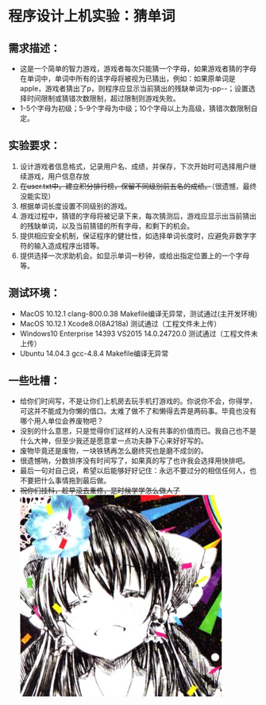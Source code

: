 # 程序设计上机实验：猜单词
## 需求描述：
* 这是一个简单的智力游戏，游戏者每次只能猜一个字母，如果游戏者猜的字母在单词中，单词中所有的该字母将被视为已猜出，例如：如果原单词是apple，游戏者猜出了p，则程序应显示当前猜出的残缺单词为-pp--；设置选择时间限制或猜错次数限制，超过限制则游戏失败。
* 1-5个字母为初级；5-9个字母为中级；10个字母以上为高级，猜错次数限制自定。

## 实验要求：
1. 设计游戏者信息格式，记录用户名、成绩，并保存，下次开始时可选择用户继续游戏，用户信息存放
2. ~~在user.txt中。建立积分排行榜，保留不同级别前五名的成绩。~~（很遗憾，最终没能实现）
3. 根据单词长度设置不同级别的游戏。
4. 游戏过程中，猜错的字母将被记录下来，每次猜测后，游戏应显示出当前猜出的残缺单词，以及当前猜错的所有字母，和剩下的机会。
5. 提供相应安全机制，保证程序的健壮性，如选择单词长度时，应避免非数字字符的输入造成程序出错等。
6. 提供选择一次求助机会。如显示单词一秒钟，或给出指定位置上的一个字母等。

## 测试环境：
* MacOS 10.12.1 clang-800.0.38 Makefile编译无异常，测试通过(主开发环境)
* MacOS 10.12.1 Xcode8.0(8A218a) 测试通过（工程文件未上传）
* Windows10 Enterprise 14393 VS2015 14.0.24720.0 测试通过（工程文件未上传）
* Ubuntu 14.04.3 gcc-4.8.4 Makefile编译无异常

## 一些吐槽：
* 给你们时间写，不是让你们上机房去玩手机打游戏的。你说你不会，你得学，可这并不能成为你懒的借口。太难了做不了和懒得去弄是两码事。毕竟也没有哪个用人单位会养废物吧？
* 没别的什么意思，只是觉得你们这样的人没有共事的价值而已。我自己也不是什么大神，但至少我还是愿意拿一点功夫静下心来好好写的。
* 废物毕竟还是废物，一块铁锈再怎么磨终究也是磨不成剑的。
* 很遗憾呐，分数排序没有时间写了，如果真的写了也许我会选择用快排吧。
* 最后一句对自己说，希望以后能够好好记住：永远不要过分的相信任何人，也不要把什么事情拖到最后做。
* ~~祝你们挂科，趁早滚去重修，是时候学学怎么做人了~~
![](わらう.jpg)